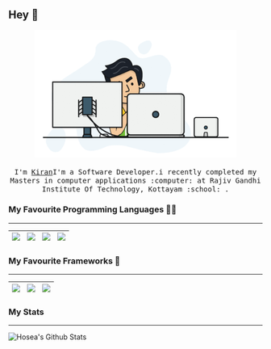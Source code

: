 ## Hey 👋

<p align="center">
  <img src="https://github.com/kiranraj62/kiranraj62/blob/1366846537e57ee5221d3667204951ae5ba8e8ec/images/kiran.gif.gif" width=400>
  <br><br>
  <samp>
    I'm <a href="https://kiranraj62.github.io/">Kiran</a>I'm a Software Developer.i recently completed my Masters in computer applications :computer: at Rajiv Gandhi Institute Of Technology, Kottayam :school: .
</p>

### My Favourite Programming Languages 👨‍💻
---
|<img src="https://raw.githubusercontent.com/hvkalayil/hvkalayil/master/images/dart.svg" width=60> | <img src="https://raw.githubusercontent.com/hvkalayil/hvkalayil/master/images/python.png" width=60> | <img src="https://raw.githubusercontent.com/hvkalayil/hvkalayil/master/images/javascript.png" width=60> | <img src="https://raw.githubusercontent.com/hvkalayil/hvkalayil/master/images/css.png" width=60> |
|:---:|:---:|:---:|:---:|

### My Favourite Frameworks  👷
---
|<img src="https://raw.githubusercontent.com/hvkalayil/hvkalayil/master/images/flutter.png" width=60> | <img src="https://raw.githubusercontent.com/hvkalayil/hvkalayil/master/images/flask.png" width=60> | <img src="https://raw.githubusercontent.com/hvkalayil/hvkalayil/master/images/bootstrap.png" width=60> | 
|:---:|:---:|:---:|

### My Stats
---
<img align="left" alt="Hosea's Github Stats" src="https://github-readme-stats.vercel.app/api?username=hvkalayil&show_icons=true&hide_border=true" />
<!---
kiranraj62/kiranraj62 is a ✨ special ✨ repository because its `README.md` (this file) appears on your GitHub profile.
You can click the Preview link to take a look at your changes.
--->
